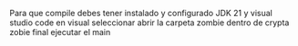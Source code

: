 Para que compile debes tener instalado y configurado JDK 21 y visual studio code 
en visual seleccionar abrir la carpeta zombie dentro de crypta zobie final 
ejecutar el main

